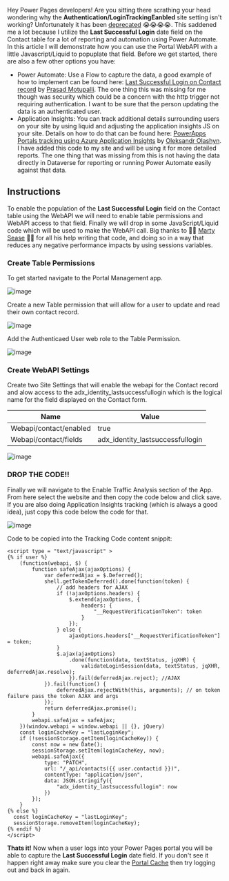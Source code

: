 Hey Power Pages developers!  Are you sitting there scrathing your head wondering why the **Authentication/LoginTrackingEanbled** site setting isn't working?  Unfortunately it has been [deprecated](https://cloudblogs.microsoft.com/dynamics365/it/2018/03/20/portal-capabilities-for-dynamics-365-deprecated-features/) :sob::sob::sob::sob:.  This saddened me a lot because I utilize the **Last Successful Login** date field on the Contact table for a lot of reporting and automation using Power Automate. In this article I will demonstrate how you can use the Portal WebAPI with a little Javascript/Liquid to popuplate that field.  Before we get started, there are also a few other options you have:

* Power Automate: Use a Flow to capture the data, a good example of how to implement can be found here: [Last Successful Login on Contact record](https://prasadmotupallicrm.blogspot.com/2021/10/last-successful-login-on-contact-record.html) by [Prasad Motupalli](https://prasadmotupallicrm.blogspot.com/).  The one thing this was missing for me though was security which could be a concern with the http trigger not requiring authentication.  I want to be sure that the person updating the data is an authenticated user.
* Application Insights: You can track additional details surrounding users on your site by using liquid and adjusting the application insights JS on your site.  Details on how to do that can be found here: [PowerApps Portals tracking using Azure Application Insights](https://www.dancingwithcrm.com/powerappsportals-tracking-using-azure-app-insights/) by [Oleksandr Olashyn](https://www.dancingwithcrm.com/about/). I have added this code to my site and will be using it for more detailed reports.  The one thing that was missing from this is not having the data directly in Dataverse for reporting or running Power Automate easily against that data.

## Instructions
To enable the population of the **Last Successful Login** field on the Contact table using the WebAPI we will need to enable table permissions and WebAPI access to that field.  Finally we will drop in some JavaScript/Liquid code which will be used to make the WebAPI call.  Big thanks to :tada::tada: [Marty Sease](https://www.linkedin.com/in/ronald-sease-888438111/) :tada::tada: for all his help writing that code, and doing so in a way that reduces any negative performance impacts by using sessions variables.  

### Create Table Permissions
To get started navigate to the Portal Management app.  

![image](https://github.com/rwilson504/Blogger/assets/7444929/791dabfa-61ba-4e67-a2ea-7f9a14a04ab4)

Create a new Table permission that will allow for a user to update and read their own contact record.  

![image](https://github.com/rwilson504/Blogger/assets/7444929/5d87fd8f-d229-49ea-96e8-b57652aea452)

Add the Authenticaed User web role to the Table Permission.  

![image](https://github.com/rwilson504/Blogger/assets/7444929/dbac581d-0c37-4def-8390-0c9a5beada88)

### Create WebAPI Settings
Create two Site Settings that will enable the webapi for the Contact record and alow access to the adx_identity_lastsuccessfullogin which is the logical name for the field displayed on the Contact form.

| Name  | Value |
|-------|-------|
| Webapi/contact/enabled | true    |
| Webapi/contact/fields | adx_identity_lastsuccessfullogin    |

![image](https://github.com/rwilson504/Blogger/assets/7444929/2029d2d7-bdcd-40fa-91c0-3e535bc08147)

### DROP THE CODE!!
Finally we will navigate to the Enable Traffic Analysis section of the App.  From here select the website and then copy the code below and click save.  If you are also doing Application Insights tracking (which is always a good idea), just copy this code below the code for that.

![image](https://github.com/rwilson504/Blogger/assets/7444929/f2b464a0-4354-42e3-a9a5-2b9a14b7fe96)

Code to be copied into the Tracking Code content snippit:

```
<script type = "text/javascript" > 
{% if user %}
    (function(webapi, $) {
        function safeAjax(ajaxOptions) {
            var deferredAjax = $.Deferred();
            shell.getTokenDeferred().done(function(token) {
                // add headers for AJAX
                if (!ajaxOptions.headers) {
                    $.extend(ajaxOptions, {
                        headers: {
                            "__RequestVerificationToken": token
                        }
                    });
                } else {
                    ajaxOptions.headers["__RequestVerificationToken"] = token;
                }
                $.ajax(ajaxOptions)
                    .done(function(data, textStatus, jqXHR) {
                        validateLoginSession(data, textStatus, jqXHR, deferredAjax.resolve);
                    }).fail(deferredAjax.reject); //AJAX
            }).fail(function() {
                deferredAjax.rejectWith(this, arguments); // on token failure pass the token AJAX and args
            });
            return deferredAjax.promise();
        }
        webapi.safeAjax = safeAjax;
    })(window.webapi = window.webapi || {}, jQuery)
    const loginCacheKey = "lastLoginKey";
    if (!sessionStorage.getItem(loginCacheKey)) {
        const now = new Date();
        sessionStorage.setItem(loginCacheKey, now);
        webapi.safeAjax({
            type: "PATCH",
            url: "/_api/contacts({{ user.contactid }})",
            contentType: "application/json",
            data: JSON.stringify({
                "adx_identity_lastsuccessfullogin": now
            })
        });
    }
{% else %}
  const loginCacheKey = "lastLoginKey";
  sessionStorage.removeItem(loginCacheKey);
{% endif %} 
</script>
```

**Thats it!** Now when a user logs into your Power Pages portal you will be able to capture the **Last Successful Login** date field.  If you don't see it happen right away make sure you clear the [Portal Cache](https://learn.microsoft.com/en-us/power-pages/admin/clear-server-side-cache#metadataconfiguration-tables) then try logging out and back in again.
